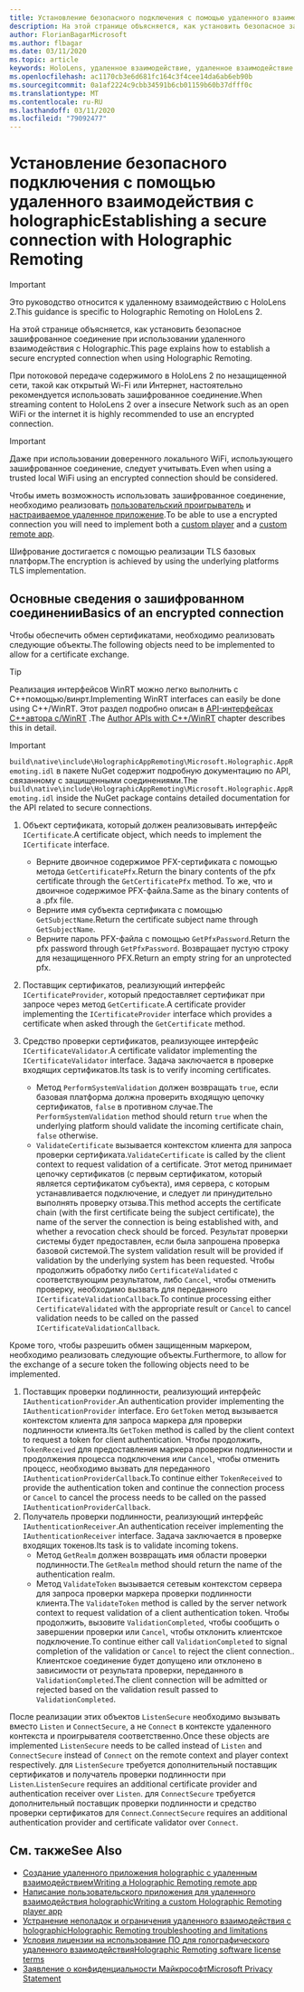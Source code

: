 ```yaml
---
title: Установление безопасного подключения с помощью удаленного взаимодействия с holographic
description: На этой странице объясняется, как установить безопасное зашифрованное соединение при использовании удаленного взаимодействия с Holographic.
author: FlorianBagarMicrosoft
ms.author: flbagar
ms.date: 03/11/2020
ms.topic: article
keywords: HoloLens, удаленное взаимодействие, удаленное взаимодействие с holographic
ms.openlocfilehash: ac1170cb3e6d681fc164c3f4cee14da6ab6eb90b
ms.sourcegitcommit: 0a1af2224c9cbb34591b6cb01159b60b37dfff0c
ms.translationtype: MT
ms.contentlocale: ru-RU
ms.lasthandoff: 03/11/2020
ms.locfileid: "79092477"
---
```

# <a name="establishing-a-secure-connection-with-holographic-remoting"></a><span data-ttu-id="bf9f5-104">Установление безопасного подключения с помощью удаленного взаимодействия с holographic</span><span class="sxs-lookup"><span data-stu-id="bf9f5-104">Establishing a secure connection with Holographic Remoting</span></span>

>[!IMPORTANT]
><span data-ttu-id="bf9f5-105">Это руководство относится к удаленному взаимодействию с HoloLens 2.</span><span class="sxs-lookup"><span data-stu-id="bf9f5-105">This guidance is specific to Holographic Remoting on HoloLens 2.</span></span>

<span data-ttu-id="bf9f5-106">На этой странице объясняется, как установить безопасное зашифрованное соединение при использовании удаленного взаимодействия с Holographic.</span><span class="sxs-lookup"><span data-stu-id="bf9f5-106">This page explains how to establish a secure encrypted connection when using Holographic Remoting.</span></span>

<span data-ttu-id="bf9f5-107">При потоковой передаче содержимого в HoloLens 2 по незащищенной сети, такой как открытый Wi-Fi или Интернет, настоятельно рекомендуется использовать зашифрованное соединение.</span><span class="sxs-lookup"><span data-stu-id="bf9f5-107">When streaming content to HoloLens 2 over a insecure Network such as an open WiFi or the internet it is highly recommended to use an encrypted connection.</span></span>

>[!IMPORTANT]
><span data-ttu-id="bf9f5-108">Даже при использовании доверенного локального WiFi, использующего зашифрованное соединение, следует учитывать.</span><span class="sxs-lookup"><span data-stu-id="bf9f5-108">Even when using a trusted local WiFi using an encrypted connection should be considered.</span></span>

<span data-ttu-id="bf9f5-109">Чтобы иметь возможность использовать зашифрованное соединение, необходимо реализовать [пользовательский проигрыватель](holographic-remoting-create-player.md) и [настраиваемое удаленное приложение](holographic-remoting-create-host.md).</span><span class="sxs-lookup"><span data-stu-id="bf9f5-109">To be able to use a encrypted connection you will need to implement both a [custom player](holographic-remoting-create-player.md) and a [custom remote app](holographic-remoting-create-host.md).</span></span>

<span data-ttu-id="bf9f5-110">Шифрование достигается с помощью реализации TLS базовых платформ.</span><span class="sxs-lookup"><span data-stu-id="bf9f5-110">The encryption is achieved by using the underlying platforms TLS implementation.</span></span>

## <a name="basics-of-an-encrypted-connection"></a><span data-ttu-id="bf9f5-111">Основные сведения о зашифрованном соединении</span><span class="sxs-lookup"><span data-stu-id="bf9f5-111">Basics of an encrypted connection</span></span>

<span data-ttu-id="bf9f5-112">Чтобы обеспечить обмен сертификатами, необходимо реализовать следующие объекты.</span><span class="sxs-lookup"><span data-stu-id="bf9f5-112">The following objects need to be implemented to allow for a certificate exchange.</span></span>

>[!TIP]
><span data-ttu-id="bf9f5-113">Реализация интерфейсов WinRT можно легко выполнить с C++помощью/винрт.</span><span class="sxs-lookup"><span data-stu-id="bf9f5-113">Implementing WinRT interfaces can easily be done using C++/WinRT.</span></span> <span data-ttu-id="bf9f5-114">Этот раздел подробно описан в [API-интерфейсах C++автора с/WinRT](https://docs.microsoft.com//windows/uwp/cpp-and-winrt-apis/author-apis) .</span><span class="sxs-lookup"><span data-stu-id="bf9f5-114">The [Author APIs with C++/WinRT](https://docs.microsoft.com//windows/uwp/cpp-and-winrt-apis/author-apis) chapter describes this in detail.</span></span>

>[!IMPORTANT]
><span data-ttu-id="bf9f5-115">```build\native\include\HolographicAppRemoting\Microsoft.Holographic.AppRemoting.idl``` в пакете NuGet содержит подробную документацию по API, связанному с защищенными соединениями.</span><span class="sxs-lookup"><span data-stu-id="bf9f5-115">The ```build\native\include\HolographicAppRemoting\Microsoft.Holographic.AppRemoting.idl``` inside the NuGet package contains detailed documentation for the API related to secure connections.</span></span>

1) <span data-ttu-id="bf9f5-116">Объект сертификата, который должен реализовывать интерфейс ```ICertificate```.</span><span class="sxs-lookup"><span data-stu-id="bf9f5-116">A certificate object, which needs to implement the ```ICertificate``` interface.</span></span>

    * <span data-ttu-id="bf9f5-117">Верните двоичное содержимое PFX-сертификата с помощью метода ```GetCertificatePfx```.</span><span class="sxs-lookup"><span data-stu-id="bf9f5-117">Return the binary contents of the pfx certificate through the ```GetCertificatePfx``` method.</span></span> <span data-ttu-id="bf9f5-118">То же, что и двоичное содержимое PFX-файла.</span><span class="sxs-lookup"><span data-stu-id="bf9f5-118">Same as the binary contents of a .pfx file.</span></span>
    * <span data-ttu-id="bf9f5-119">Верните имя субъекта сертификата с помощью ```GetSubjectName```.</span><span class="sxs-lookup"><span data-stu-id="bf9f5-119">Return the certificate subject name through ```GetSubjectName```.</span></span>
    * <span data-ttu-id="bf9f5-120">Верните пароль PFX-файла с помощью ```GetPfxPassword```.</span><span class="sxs-lookup"><span data-stu-id="bf9f5-120">Return the pfx password through ```GetPfxPassword```.</span></span> <span data-ttu-id="bf9f5-121">Возвращает пустую строку для незащищенного PFX.</span><span class="sxs-lookup"><span data-stu-id="bf9f5-121">Return an empty string for an unprotected pfx.</span></span>

2) <span data-ttu-id="bf9f5-122">Поставщик сертификатов, реализующий интерфейс ```ICertificateProvider```, который предоставляет сертификат при запросе через метод ```GetCertificate```.</span><span class="sxs-lookup"><span data-stu-id="bf9f5-122">A certificate provider implementing the ```ICertificateProvider``` interface which provides a certificate when asked through the ```GetCertificate``` method.</span></span>

3) <span data-ttu-id="bf9f5-123">Средство проверки сертификатов, реализующее интерфейс ```ICertificateValidator```.</span><span class="sxs-lookup"><span data-stu-id="bf9f5-123">A certificate validator implementing the ```ICertificateValidator``` interface.</span></span> <span data-ttu-id="bf9f5-124">Задача заключается в проверке входящих сертификатов.</span><span class="sxs-lookup"><span data-stu-id="bf9f5-124">Its task is to verify incoming certificates.</span></span>
    * <span data-ttu-id="bf9f5-125">Метод ```PerformSystemValidation``` должен возвращать ```true```, если базовая платформа должна проверить входящую цепочку сертификатов, ```false``` в противном случае.</span><span class="sxs-lookup"><span data-stu-id="bf9f5-125">The ```PerformSystemValidation``` method should return ```true``` when the underlying platform should validate the incoming certificate chain, ```false``` otherwise.</span></span>
    * <span data-ttu-id="bf9f5-126">```ValidateCertificate``` вызывается контекстом клиента для запроса проверки сертификата.</span><span class="sxs-lookup"><span data-stu-id="bf9f5-126">```ValidateCertificate``` is called by the client context to request validation of a certificate.</span></span> <span data-ttu-id="bf9f5-127">Этот метод принимает цепочку сертификатов (с первым сертификатом, который является сертификатом субъекта), имя сервера, с которым устанавливается подключение, и следует ли принудительно выполнять проверку отзыва.</span><span class="sxs-lookup"><span data-stu-id="bf9f5-127">This method accepts the certificate chain (with the first certificate being the subject certificate), the name of the server the connection is being established with, and whether a revocation check should be forced.</span></span> <span data-ttu-id="bf9f5-128">Результат проверки системы будет предоставлен, если была запрошена проверка базовой системой.</span><span class="sxs-lookup"><span data-stu-id="bf9f5-128">The system validation result will be provided if validation by the underlying system has been requested.</span></span> <span data-ttu-id="bf9f5-129">Чтобы продолжить обработку либо ```CertificateValidated``` с соответствующим результатом, либо ```Cancel```, чтобы отменить проверку, необходимо вызвать для переданного ```ICertificateValidationCallback```.</span><span class="sxs-lookup"><span data-stu-id="bf9f5-129">To continue processing either ```CertificateValidated``` with the appropriate result or ```Cancel``` to cancel validation needs to be called on the passed ```ICertificateValidationCallback```.</span></span>

<span data-ttu-id="bf9f5-130">Кроме того, чтобы разрешить обмен защищенным маркером, необходимо реализовать следующие объекты.</span><span class="sxs-lookup"><span data-stu-id="bf9f5-130">Furthermore, to allow for the exchange of a secure token the following objects need to be implemented.</span></span>

1) <span data-ttu-id="bf9f5-131">Поставщик проверки подлинности, реализующий интерфейс ```IAuthenticationProvider```.</span><span class="sxs-lookup"><span data-stu-id="bf9f5-131">An authentication provider implementing the ```IAuthenticationProvider``` interface.</span></span> <span data-ttu-id="bf9f5-132">Его ```GetToken``` метод вызывается контекстом клиента для запроса маркера для проверки подлинности клиента.</span><span class="sxs-lookup"><span data-stu-id="bf9f5-132">Its ```GetToken``` method is called by the client context to request a token for client authentication.</span></span> <span data-ttu-id="bf9f5-133">Чтобы продолжить, ```TokenReceived``` для предоставления маркера проверки подлинности и продолжения процесса подключения или ```Cancel```, чтобы отменить процесс, необходимо вызвать для переданного ```IAuthenticationProviderCallback```.</span><span class="sxs-lookup"><span data-stu-id="bf9f5-133">To continue either ```TokenReceived``` to provide the authentication token and continue the connection process or ```Cancel``` to cancel the process needs to be called on the passed ```IAuthenticationProviderCallback```.</span></span>
2) <span data-ttu-id="bf9f5-134">Получатель проверки подлинности, реализующий интерфейс ```IAuthenticationReceiver```.</span><span class="sxs-lookup"><span data-stu-id="bf9f5-134">An authentication receiver implementing the ```IAuthenticationReceiver``` interface.</span></span> <span data-ttu-id="bf9f5-135">Задача заключается в проверке входящих токенов.</span><span class="sxs-lookup"><span data-stu-id="bf9f5-135">Its task is to validate incoming tokens.</span></span>
    * <span data-ttu-id="bf9f5-136">Метод ```GetRealm``` должен возвращать имя области проверки подлинности.</span><span class="sxs-lookup"><span data-stu-id="bf9f5-136">The ```GetRealm``` method should return the name of the authentication realm.</span></span>
    * <span data-ttu-id="bf9f5-137">Метод ```ValidateToken``` вызывается сетевым контекстом сервера для запроса проверки маркера проверки подлинности клиента.</span><span class="sxs-lookup"><span data-stu-id="bf9f5-137">The ```ValidateToken``` method is called by the server network context to request validation of a client authentication token.</span></span> <span data-ttu-id="bf9f5-138">Чтобы продолжить, вызовите ```ValidationCompleted```, чтобы сообщить о завершении проверки или ```Cancel```, чтобы отклонить клиентское подключение.</span><span class="sxs-lookup"><span data-stu-id="bf9f5-138">To continue either call ```ValidationCompleted``` to signal completion of the validation or ```Cancel``` to reject the client connection..</span></span> <span data-ttu-id="bf9f5-139">Клиентское соединение будет допущено или отклонено в зависимости от результата проверки, переданного в ```ValidationCompleted```.</span><span class="sxs-lookup"><span data-stu-id="bf9f5-139">The client connection will be admitted or rejected based on the validation result passed to ```ValidationCompleted```.</span></span> 

<span data-ttu-id="bf9f5-140">После реализации этих объектов ```ListenSecure``` необходимо вызывать вместо ```Listen``` и ```ConnectSecure```, а не ```Connect``` в контексте удаленного контекста и проигрывателя соответственно.</span><span class="sxs-lookup"><span data-stu-id="bf9f5-140">Once these objects are implemented ```ListenSecure``` needs to be called instead of ```Listen``` and ```ConnectSecure``` instead of ```Connect``` on the remote context and player context respectively.</span></span> <span data-ttu-id="bf9f5-141">для ```ListenSecure``` требуется дополнительный поставщик сертификатов и получатель проверки подлинности при ```Listen```.</span><span class="sxs-lookup"><span data-stu-id="bf9f5-141">```ListenSecure``` requires an additional certificate provider and authentication receiver over ```Listen```.</span></span> <span data-ttu-id="bf9f5-142">для ```ConnectSecure``` требуется дополнительный поставщик проверки подлинности и средство проверки сертификатов для ```Connect```.</span><span class="sxs-lookup"><span data-stu-id="bf9f5-142">```ConnectSecure``` requires an additional authentication provider and certificate validator over ```Connect```.</span></span>

## <a name="see-also"></a><span data-ttu-id="bf9f5-143">См. также</span><span class="sxs-lookup"><span data-stu-id="bf9f5-143">See Also</span></span>
* [<span data-ttu-id="bf9f5-144">Создание удаленного приложения holographic с удаленным взаимодействием</span><span class="sxs-lookup"><span data-stu-id="bf9f5-144">Writing a Holographic Remoting remote app</span></span>](holographic-remoting-create-host.md)
* [<span data-ttu-id="bf9f5-145">Написание пользовательского приложения для удаленного взаимодействия holographic</span><span class="sxs-lookup"><span data-stu-id="bf9f5-145">Writing a custom Holographic Remoting player app</span></span>](holographic-remoting-create-player.md)
* [<span data-ttu-id="bf9f5-146">Устранение неполадок и ограничения удаленного взаимодействия с holographic</span><span class="sxs-lookup"><span data-stu-id="bf9f5-146">Holographic Remoting troubleshooting and limitations</span></span>](holographic-remoting-troubleshooting.md)
* [<span data-ttu-id="bf9f5-147">Условия лицензии на использование ПО для голографического удаленного взаимодействия</span><span class="sxs-lookup"><span data-stu-id="bf9f5-147">Holographic Remoting software license terms</span></span>](https://docs.microsoft.com//legal/mixed-reality/microsoft-holographic-remoting-software-license-terms)
* [<span data-ttu-id="bf9f5-148">Заявление о конфиденциальности Майкрософт</span><span class="sxs-lookup"><span data-stu-id="bf9f5-148">Microsoft Privacy Statement</span></span>](https://go.microsoft.com/fwlink/?LinkId=521839)
